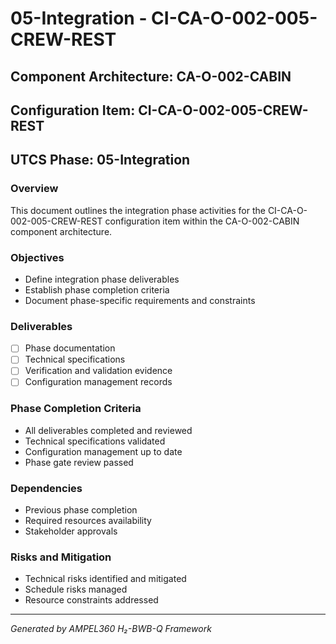 # 05-Integration - CI-CA-O-002-005-CREW-REST

## Component Architecture: CA-O-002-CABIN
## Configuration Item: CI-CA-O-002-005-CREW-REST
## UTCS Phase: 05-Integration

### Overview
This document outlines the integration phase activities for the CI-CA-O-002-005-CREW-REST configuration item within the CA-O-002-CABIN component architecture.

### Objectives
- Define integration phase deliverables
- Establish phase completion criteria
- Document phase-specific requirements and constraints

### Deliverables
- [ ] Phase documentation
- [ ] Technical specifications
- [ ] Verification and validation evidence
- [ ] Configuration management records

### Phase Completion Criteria
- All deliverables completed and reviewed
- Technical specifications validated
- Configuration management up to date
- Phase gate review passed

### Dependencies
- Previous phase completion
- Required resources availability
- Stakeholder approvals

### Risks and Mitigation
- Technical risks identified and mitigated
- Schedule risks managed
- Resource constraints addressed

---
*Generated by AMPEL360 H₂-BWB-Q Framework*
